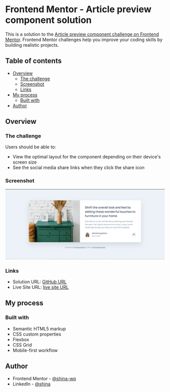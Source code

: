 # Frontend Mentor - Article preview component solution

This is a solution to the [Article preview component challenge on Frontend Mentor](https://www.frontendmentor.io/challenges/article-preview-component-dYBN_pYFT). Frontend Mentor challenges help you improve your coding skills by building realistic projects. 

## Table of contents

- [Overview](#overview)
  - [The challenge](#the-challenge)
  - [Screenshot](#screenshot)
  - [Links](#links)
- [My process](#my-process)
  - [Built with](#built-with)
- [Author](#author)


## Overview

### The challenge

Users should be able to:

- View the optimal layout for the component depending on their device's screen size
- See the social media share links when they click the share icon

### Screenshot

![](images/Screenshot.png)

### Links

- Solution URL: [GitHub URL](https://github.com/shina-wq/Article-preview-component)
- Live Site URL: [live site URL](https://article-preview-component-two-flame.vercel.app/)

## My process

### Built with

- Semantic HTML5 markup
- CSS custom properties
- Flexbox
- CSS Grid
- Mobile-first workflow

## Author

- Frontend Mentor - [@shina-wq](https://www.frontendmentor.io/profile/shina-wq)
- LinkedIn - [@shina](https://www.linkedin.com/in/shina-atete-mpeta/)